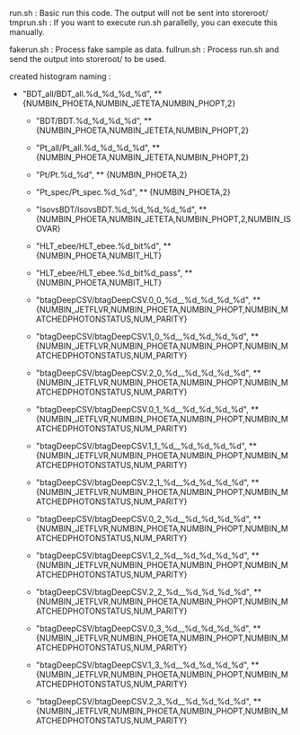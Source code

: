 run.sh : Basic run this code. The output will not be sent into storeroot/
tmprun.sh : If you want to execute run.sh parallelly, you can execute this manually.

fakerun.sh : Process fake sample as data.
fullrun.sh : Process run.sh and send the output into storeroot/ to be used.

created histogram naming :
* "BDT_all/BDT_all.%d_%d_%d_%d",
    ** {NUMBIN_PHOETA,NUMBIN_JETETA,NUMBIN_PHOPT,2}
    * "BDT/BDT.%d_%d_%d_%d",
    ** {NUMBIN_PHOETA,NUMBIN_JETETA,NUMBIN_PHOPT,2}
    * "Pt_all/Pt_all.%d_%d_%d_%d",
    ** {NUMBIN_PHOETA,NUMBIN_JETETA,NUMBIN_PHOPT,2}
    * "Pt/Pt.%d_%d",
    ** {NUMBIN_PHOETA,2}
    * "Pt_spec/Pt_spec.%d_%d",
    ** {NUMBIN_PHOETA,2}
    * "IsovsBDT/IsovsBDT.%d_%d_%d_%d_%d",
    ** {NUMBIN_PHOETA,NUMBIN_JETETA,NUMBIN_PHOPT,2,NUMBIN_ISOVAR}
    * "HLT_ebee/HLT_ebee.%d_bit%d",
    ** {NUMBIN_PHOETA,NUMBIT_HLT}
    * "HLT_ebee/HLT_ebee.%d_bit%d_pass",
    ** {NUMBIN_PHOETA,NUMBIT_HLT}


    * "btagDeepCSV/btagDeepCSV.0_0_%d__%d_%d_%d_%d",
    ** {NUMBIN_JETFLVR,NUMBIN_PHOETA,NUMBIN_PHOPT,NUMBIN_MATCHEDPHOTONSTATUS,NUM_PARITY}
    * "btagDeepCSV/btagDeepCSV.1_0_%d__%d_%d_%d_%d",
    ** {NUMBIN_JETFLVR,NUMBIN_PHOETA,NUMBIN_PHOPT,NUMBIN_MATCHEDPHOTONSTATUS,NUM_PARITY}
    * "btagDeepCSV/btagDeepCSV.2_0_%d__%d_%d_%d_%d",
    ** {NUMBIN_JETFLVR,NUMBIN_PHOETA,NUMBIN_PHOPT,NUMBIN_MATCHEDPHOTONSTATUS,NUM_PARITY}
    * "btagDeepCSV/btagDeepCSV.0_1_%d__%d_%d_%d_%d",
    ** {NUMBIN_JETFLVR,NUMBIN_PHOETA,NUMBIN_PHOPT,NUMBIN_MATCHEDPHOTONSTATUS,NUM_PARITY}
    * "btagDeepCSV/btagDeepCSV.1_1_%d__%d_%d_%d_%d",
    ** {NUMBIN_JETFLVR,NUMBIN_PHOETA,NUMBIN_PHOPT,NUMBIN_MATCHEDPHOTONSTATUS,NUM_PARITY}
    * "btagDeepCSV/btagDeepCSV.2_1_%d__%d_%d_%d_%d",
    ** {NUMBIN_JETFLVR,NUMBIN_PHOETA,NUMBIN_PHOPT,NUMBIN_MATCHEDPHOTONSTATUS,NUM_PARITY}
    * "btagDeepCSV/btagDeepCSV.0_2_%d__%d_%d_%d_%d",
    ** {NUMBIN_JETFLVR,NUMBIN_PHOETA,NUMBIN_PHOPT,NUMBIN_MATCHEDPHOTONSTATUS,NUM_PARITY}
    * "btagDeepCSV/btagDeepCSV.1_2_%d__%d_%d_%d_%d",
    ** {NUMBIN_JETFLVR,NUMBIN_PHOETA,NUMBIN_PHOPT,NUMBIN_MATCHEDPHOTONSTATUS,NUM_PARITY}
    * "btagDeepCSV/btagDeepCSV.2_2_%d__%d_%d_%d_%d",
    ** {NUMBIN_JETFLVR,NUMBIN_PHOETA,NUMBIN_PHOPT,NUMBIN_MATCHEDPHOTONSTATUS,NUM_PARITY}
    * "btagDeepCSV/btagDeepCSV.0_3_%d__%d_%d_%d_%d",
    ** {NUMBIN_JETFLVR,NUMBIN_PHOETA,NUMBIN_PHOPT,NUMBIN_MATCHEDPHOTONSTATUS,NUM_PARITY}
    * "btagDeepCSV/btagDeepCSV.1_3_%d__%d_%d_%d_%d",
    ** {NUMBIN_JETFLVR,NUMBIN_PHOETA,NUMBIN_PHOPT,NUMBIN_MATCHEDPHOTONSTATUS,NUM_PARITY}
    * "btagDeepCSV/btagDeepCSV.2_3_%d__%d_%d_%d_%d",
    ** {NUMBIN_JETFLVR,NUMBIN_PHOETA,NUMBIN_PHOPT,NUMBIN_MATCHEDPHOTONSTATUS,NUM_PARITY}
